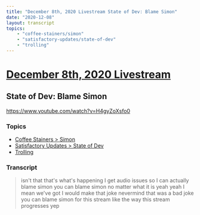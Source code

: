 ```yaml
---
title: "December 8th, 2020 Livestream State of Dev: Blame Simon"
date: "2020-12-08"
layout: transcript
topics:
    - "coffee-stainers/simon"
    - "satisfactory-updates/state-of-dev"
    - "trolling"
---
```

# [December 8th, 2020 Livestream](../2020-12-08.md)
## State of Dev: Blame Simon
https://www.youtube.com/watch?v=H4gyZoXsfo0

### Topics
* [Coffee Stainers > Simon](../topics/coffee-stainers/simon.md)
* [Satisfactory Updates > State of Dev](../topics/satisfactory-updates/state-of-dev.md)
* [Trolling](../topics/trolling.md)

### Transcript

> isn't that that's what's happening I get audio issues so I can actually blame simon you can blame simon no matter what it is yeah yeah I mean we've got I would make that joke nevermind that was a bad joke you can blame simon for this stream like the way this stream progresses yep
